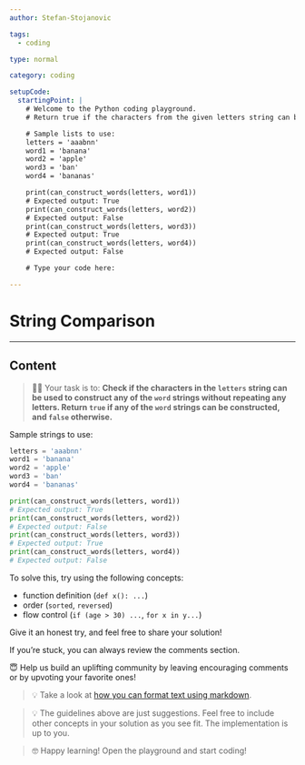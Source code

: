 ```yaml
---
author: Stefan-Stojanovic

tags:
  - coding

type: normal

category: coding

setupCode:
  startingPoint: |
    # Welcome to the Python coding playground.
    # Return true if the characters from the given letters string can be used to construct any of the word strings; otherwise return false. You can use each letter only once.

    # Sample lists to use:
    letters = 'aaabnn'
    word1 = 'banana'
    word2 = 'apple'
    word3 = 'ban'
    word4 = 'bananas'

    print(can_construct_words(letters, word1)) 
    # Expected output: True
    print(can_construct_words(letters, word2)) 
    # Expected output: False
    print(can_construct_words(letters, word3)) 
    # Expected output: True
    print(can_construct_words(letters, word4)) 
    # Expected output: False

    # Type your code here:

---
```


# String Comparison

---

## Content

> 👩‍💻 Your task is to: **Check if the characters in the `letters` string can be used to construct any of the `word` strings without repeating any letters. Return `true` if any of the `word` strings can be constructed, and `false` otherwise.**

Sample strings to use:
```python
letters = 'aaabnn'
word1 = 'banana'
word2 = 'apple'
word3 = 'ban'
word4 = 'bananas'

print(can_construct_words(letters, word1)) 
# Expected output: True
print(can_construct_words(letters, word2)) 
# Expected output: False
print(can_construct_words(letters, word3)) 
# Expected output: True
print(can_construct_words(letters, word4)) 
# Expected output: False
```

To solve this, try using the following concepts:
- function definition (`def x(): ...`)
- order (`sorted`, `reversed`)
- flow control (`if (age > 30) ...`, `for x in y...`)

Give it an honest try, and feel free to share your solution!

If you’re stuck, you can always review the comments section.

😇 Help us build an uplifting community by leaving encouraging comments or by upvoting your favorite ones!

> 💡 Take a look at [how you can format text using markdown](https://www.enki.com/glossary/general/markdown-formatting).

> 💡 The guidelines above are just suggestions. Feel free to include other concepts in your solution as you see fit. The implementation is up to you.

> 🤓 Happy learning! Open the playground and start coding!
